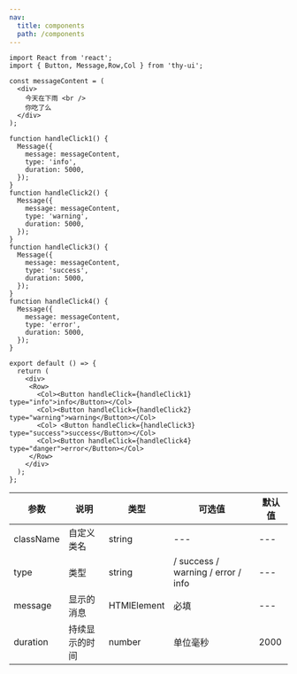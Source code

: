 ```yaml
---
nav:
  title: components
  path: /components
---
```


```tsx
import React from 'react';
import { Button, Message,Row,Col } from 'thy-ui';

const messageContent = (
  <div>
    今天在下雨 <br />
    你吃了么
  </div>
);

function handleClick1() {
  Message({
    message: messageContent,
    type: 'info',
    duration: 5000,
  });
}
function handleClick2() {
  Message({
    message: messageContent,
    type: 'warning',
    duration: 5000,
  });
}
function handleClick3() {
  Message({
    message: messageContent,
    type: 'success',
    duration: 5000,
  });
}
function handleClick4() {
  Message({
    message: messageContent,
    type: 'error',
    duration: 5000,
  });
}

export default () => {
  return (
    <div>
     <Row>
       <Col><Button handleClick={handleClick1} type="info">info</Button></Col>
       <Col><Button handleClick={handleClick2} type="warning">warning</Button></Col>
       <Col> <Button handleClick={handleClick3} type="success">success</Button></Col>
       <Col><Button handleClick={handleClick4} type="danger">error</Button></Col>
     </Row>
    </div>
  );
};
```

| 参数      | 说明           | 类型        | 可选值                             | 默认值 |
| --------- | -------------- | ----------- | ---------------------------------- | ------ |
| className | 自定义类名     | string      | ---                                | ---    |
| type      | 类型           | string      | / success / warning / error / info | ---    |
| message   | 显示的消息     | HTMlElement | 必填                               | ---    |
| duration  | 持续显示的时间 | number      | 单位毫秒                           | 2000   |
